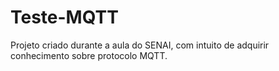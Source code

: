 # Teste-MQTT
Projeto criado durante a aula do SENAI, com intuito de adquirir conhecimento sobre protocolo MQTT.
